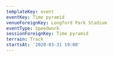 ```yaml
---
templateKey: event
eventKey: Time pyramid
venueForeignKey: Longford Park Stadium
eventType: Speedwork
sessionForeignKey: Time pyramid
terrain: Track
startsAt: '2020-03-31 19:00'
---
```

